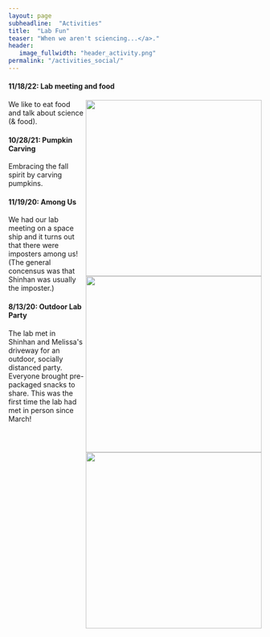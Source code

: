 ```yaml
---
layout: page
subheadline:  "Activities"
title:  "Lab Fun"
teaser: "When we aren't sciencing...</a>."
header:
   image_fullwidth: "header_activity.png"
permalink: "/activities_social/"
---
```


<head>
  <base href="https://ShiuLab.github.io/images/social/">
</head>

#### 11/18/22: Lab meeting and food
<img src="labmeeting_n_food_2021.jpg" width="350" align="right"> We like to 
eat food and talk about science (& food). 

#### 10/28/21: Pumpkin Carving
<img src="lab_pumpkincraving_2021.jpg" width="350" align="right"> Embracing 
the fall spirit by carving pumpkins.

#### 11/19/20: Among Us

<img src="AmongUs.png" width="350" align="right">We had our lab meeting on a space ship and it turns out that there were imposters among us! (The general concensus was that Shinhan was usually the imposter.)

#### 8/13/20: Outdoor Lab Party

The lab met in Shinhan and Melissa's driveway for an outdoor, socially distanced party. Everyone brought pre-packaged snacks to share. This was the first time the lab had met in person since March! 

